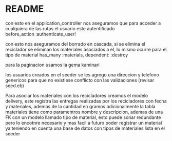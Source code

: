 # README

con esto en el application_controller nos aseguramos que para acceder a cualquiera de las rutas el usuario este autentificado   
before_action :authenticate_user!

con esto nos aseguramos del borrado en cascada, si se elimina el reciclador se eliminan los materiales asociados a el, lo mismo ocurre para el tipo de material
has_many :materials, dependent: :destroy

para la paginacion usamos la gema kaminari

los usuarios creados en el seeder se les agrego una direccion y telefono genericos para que no existiese conflicto con las validaciones (revisar seed.eb)

Para asociar los materiales con los recicladores creamos el modelo delivery, este registra las entregas realizadas por los recicladores con fecha y materiales, ademas de la cantidad en gramos
adicionalmente la tabla materiales tiene como paramentros nombre y descripcion, ademas de una FK con un modelo llamado tipo de material, esto puede sonar redundante pero lo encotnre necesario y mas facil a futuro poder registrar un material ya teniendo en cuenta una base de datos con tipos de materiales lista en el seeder

